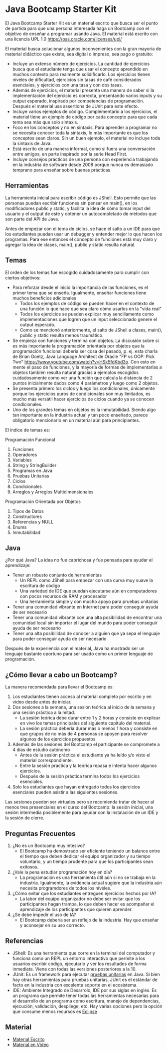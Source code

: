 # Java Bootcamp Starter Kit

El Java Bootcamp Starter Kit es un material escrito que busca ser el punto de partida para que una persona interesada haga un Bootcamp con el objetivo de enseñar a programar usando Java. El material está escrito con una licencia UPL 1.0 https://oss.oracle.com/licenses/upl/

El material busca solucionar algunos inconvenientes con la gran mayoría de material didáctico que existe, sea digital o impreso, sea pago o gratuito:

* Incluye un extenso número de ejercicios. La cantidad de ejercicios busca que el estudiante tenga que usar el concepto aprendido en muchos contexto para realmente solidificarlo. Los ejercicios tienen niveles de dificultad, ejercicios sin tasas de café considerados esenciales, y ejercicios con una tasa y con dos tasas.
* Además de ejercicios, el material presenta una manera de saber si la implementación del ejercicio es correcta, presentando varios inputs y su output esperado, inspirado por competencias de programación. Después el material usa assertions de JUnit para este efecto.
* Incluye varios ejemplos de código. Complementario a los ejercicios, el material tiene un ejemplo de código por cada concepto para que cada tema sea más que solo sintaxis.
* Foco en los conceptos y no en sintaxis. Para aprender a programar no se necesita conocer toda la sintaxis, lo más importante es que los conceptos sean claros. Sin un buen ejemplo, el material no incluye toda la sintaxis de Java.
* Está escrito de una manera informal, como si fuera una conversación entre amigos, en parte inspirado por la serie Head First.
* Incluye consejos prácticos de una persona con experiencia trabajando en la industria de software desde 2008 porque nunca es demasiado temprano para enseñar sobre buenas prácticas.

## Herramientas

La herramienta inicial para escribir código es JShell. Esto permite que las personas puedan escribir funciones sin pensar en main(), en los modificadores public y static, y facilita la idea de cómo tomar input del usuario y el output de este y obtener un autocompletado de métodos que son parte del API de Java.

Antes de empezar con el tema de ciclos, se hace el salto a un IDE para que los estudiantes puedan usar un debugger y entender mejor lo que hacen los programas. Para ese entonces el concepto de funciones está muy claro y agregar la idea de clases, main(), public y static resulta natural.

## Temas

El orden de los temas fue escogido cuidadosamente para cumplir con ciertos objetivos:

* Para reforzar desde el inicio la importancia de las funciones, es el primer tema que se enseña. Igualmente, enseñar funciones tiene muchos beneficios adicionales
  - Todos los ejemplos de código se pueden hacer en el contexto de una función lo que hace que sea claro cómo usarlos en la "vida real"
  - Todos los ejercicios se pueden explicar muy sencillamente como implementaciones que logren que un input seleccionado genere el output esperado.
  - Como se mencionó anteriormente, el salto de JShell a clases, main(), public y static resulta menos traumático.
* Se empieza con funciones y termina con objetos. La discusión sobre si es más importante la programación orientada por objetos que la programación funcional debería ser cosa del pasado, p. ej. esta charla de Brian Goetz, Java Language Architect de Oracle "FP vs OOP: Pick Two" https://www.youtube.com/watch?v=HSk5fdKbd3o. Con esto en mente el paso de funciones, y la mayoría de formas de implementarlas a objetos también resulta natural gracias a ejemplos escogidos cuidadosamente como ver una función que calcula la distancia de 2 puntos inicialmente dados como 4 parámetros y luego como 2 objetos.
* Se presenta primero los ciclos y luego los condicionales, únicamente porque los ejercicios puros de condicionales son muy limitados, es mucho más versátil hacer ejercicios de ciclos cuando ya se conocen condicionales.
* Uno de los grandes temas en objetos es la inmutabilidad. Siendo algo tan importante en la industria actual y tan poco enseñado, parece obligatorio mencionarlo en un material aún para principiantes.

El índice de temas es:

Programación Funcional
1. Funciones
2. Operadores
3. Variables
4. String y StringBuilder
5. Programas en Java
6. Pruebas Unitarias
7. Ciclos
8. Condicionales
9. Arreglos y Arreglos Multidimensionales

Programación Orientada por Objetos
1. Tipos de Datos
2. Constructores
3. Referencias y NULL
4. Enums
5. Inmutabilidad

## Java

¿Por qué Java? La idea no fue caprichosa y fue pensada para ayudar el aprendizaje:

* Tener un robusto conjunto de herramientas
  - Un REPL como JShell para empezar con una curva muy suave la escritura de código
  - Una variedad de IDE que puedan ejecutarse aún en computadores con pocos recursos de RAM y procesador
  - Una herramienta simple y con mucho apoyo para pruebas unitarias
* Tener una comunidad vibrante en Internet para poder conseguir ayuda de ser necesario
* Tener una comunidad vibrante con una alta posibilidad de encontrar una comunidad local sin importar el lugar del mundo para poder conseguir ayuda de ser necesario
* Tener una alta posibilidad de conocer a alguien que ya sepa el lenguaje para poder conseguir ayuda de ser necesario

Después de la experiencia con el material, Java ha mostrado ser un lenguaje bastante oportuno para ser usado como un primer lenguaje de programación.

## ¿Cómo llevar a cabo un Bootcamp?

La manera recomendada para llevar el Bootcamp es:

1. Los estudiantes tienen acceso al material completo por escrito y en video desde antes de iniciar.
2. Dos sesiones a la semana, una sesión teórica al inicio de la semana y una sesión práctica a la mitad.
   - La sesión teórica debe durar entre 1 y 2 horas y consiste en explicar en vivo los temas principales del siguiente capítulo del material.
   - La sesión práctica debería durar más o menos 1 hora y consiste en que grupos de no más de 4 personas se apoyen para resolver algunos de los ejercicios propuestos.
3. Además de las sesiones del Bootcamp el participante se compromete a 4 días de estudio autónomo
   - Antes de la sesión práctica el estudiante ya ha leído y/o visto el material correspondiente.
   - Entre la sesión práctica y la teórica repasa e intenta hacer algunos ejercicios.
   - Después de la sesión práctica termina todos los ejercicios esenciales.
4. Solo los estudiantes que hayan entregado todos los ejercicios esenciales pueden asistir a las siguientes sesiones.

Las sesiones pueden ser virtuales pero se recomienda tratar de hacer al menos tres presenciales en el curso del Bootcamp: la sesión inicial, una sesión intermedia posiblemente para ayudar con la instalación de un IDE y la sesión de cierre.

## Preguntas Frecuentes

1. ¿No es un Bootcamp muy intesivo?
   - El Bootcamp ha demostrado ser eficiente teniendo un balance entre el tiempo que deben dedicar el equipo organizador y su tiempo voluntario, y un tiempo prudente para que los participantes sean exitosos.
2. ¿Vale la pena estudiar programación hoy en día?
   - La programación es una herramienta útil aún si no se trabaja en la industria. Igualmente, la evidencia actual sugiere que la industria aún necesita programdores de todos los niveles.
3. ¿Cómo evitar que los estudiantes entreguen ejercicios hechos por IA?
   - La labor del equipo organizador no debe ser evitar que los participantes hagan trampa, lo que deben hacer es acompañar el aprendizaje de los participantes que quieren aprender.
4. ¿Se debe impedir el uso de IA?
   - El Bootcamp debería ser un reflejo de la industria. Hay que enseñar y aconsejar en su uso correcto.

## Referencias
- JShell: Es una herramienta que corre en la terminal del computador y funciona como un REPL un entorno interactivo que permite a los usuarios escribir código, ejecutarlo y ver los resultados de forma inmediata. Viene con todas las versiones posteriores a la 10.
- JUnit: Es un framework para ejecutar [pruebas unitarias](https://es.wikipedia.org/wiki/Prueba_unitaria) en Java. Si bien hay otras herramientas para pruebas unitarias, JUnit es el estándar de facto en la industria con excelente soporte en el ecosistema.
- IDE: Ambiente Integrado de Desarrolo, IDE por sus siglas en inglés. Es un programa que permite tener todas las herramientas necesarias para el desarrollo de un programa como escritura, manejo de dependencias, ejecución, validación, despliege, etc. Hay varias opciones pero la opción que consume menos recursos es [Eclipse](https://eclipseide.org/)

## Material

* [Material Escrito](https://github.com/gaijinco/gaijinco.github.io/blob/main/Fundamentos%20de%20Programacio%CC%81n%20v2024.12.07.pdf)
* [Material en Video](https://www.youtube.com/watch?v=p3pKNBp0uZs&list=PLnoPakspmPo7ewFioN-CWY2weX7Djuhdy)
